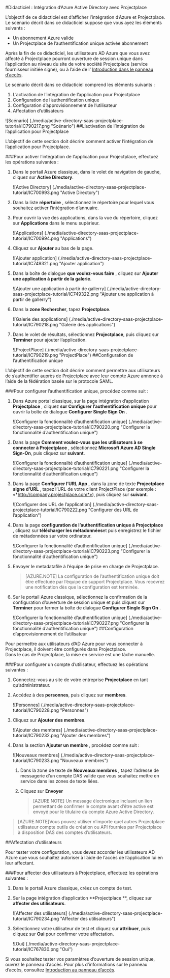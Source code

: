 <properties 
    pageTitle="Didacticiel : Intégration d’Azure Active Directory avec Projectplace | Microsoft Azure" 
    description="Apprenez à utiliser Projectplace avec Azure Active Directory pour activer l’ouverture de session unique, la mise en service automatique et bien plus encore !" 
    services="active-directory" 
    authors="jeevansd"  
    documentationCenter="na" 
    manager="femila"/>
<tags 
    ms.service="active-directory" 
    ms.devlang="na" 
    ms.topic="article" 
    ms.tgt_pltfrm="na" 
    ms.workload="identity" 
    ms.date="09/26/2016" 
    ms.author="jeedes" />

#<a name="tutorial-azure-active-directory-integration-with-projectplace"></a>Didacticiel : Intégration d’Azure Active Directory avec Projectplace
  
L’objectif de ce didacticiel est d’afficher l’intégration d’Azure et Projectplace.  
Le scénario décrit dans ce didacticiel suppose que vous ayez les éléments suivants :

-   Un abonnement Azure valide
-   Un Projectplace de l’authentification unique activée abonnement
  
Après la fin de ce didacticiel, les utilisateurs AD Azure que vous avez affecté à Projectplace pourront ouverture de session unique dans l’application au niveau du site de votre société Projectplace (service fournisseur initiée signe), ou à l’aide de l' [Introduction dans le panneau d’accès](active-directory-saas-access-panel-introduction.md).
  
Le scénario décrit dans ce didacticiel comprend les éléments suivants :

1.  L’activation de l’intégration de l’application pour Projectplace
2.  Configuration de l’authentification unique
3.  Configuration d’approvisionnement de l’utilisateur
4.  Affectation d’utilisateurs

![Scénario] (./media/active-directory-saas-projectplace-tutorial/IC790217.png "Scénario")
##<a name="enabling-the-application-integration-for-projectplace"></a>L’activation de l’intégration de l’application pour Projectplace
  
L’objectif de cette section doit décrire comment activer l’intégration de l’application pour Projectplace.

###<a name="to-enable-the-application-integration-for-projectplace-perform-the-following-steps"></a>Pour activer l’intégration de l’application pour Projectplace, effectuez les opérations suivantes :

1.  Dans le portail Azure classique, dans le volet de navigation de gauche, cliquez sur **Active Directory**.

    ![Active Directory] (./media/active-directory-saas-projectplace-tutorial/IC700993.png "Active Directory")

2.  Dans la liste **répertoire** , sélectionnez le répertoire pour lequel vous souhaitez activer l’intégration d’annuaire.

3.  Pour ouvrir la vue des applications, dans la vue du répertoire, cliquez sur **Applications** dans le menu supérieur.

    ![Applications] (./media/active-directory-saas-projectplace-tutorial/IC700994.png "Applications")

4.  Cliquez sur **Ajouter** au bas de la page.

    ![Ajouter application] (./media/active-directory-saas-projectplace-tutorial/IC749321.png "Ajouter application")

5.  Dans la boîte de dialogue **que voulez-vous faire** , cliquez sur **Ajouter une application à partir de la galerie**.

    ![Ajouter une application à partir de gallerry] (./media/active-directory-saas-projectplace-tutorial/IC749322.png "Ajouter une application à partir de gallerry")

6.  Dans la **zone Rechercher**, tapez **Projectplace**.

    ![Galerie des applications] (./media/active-directory-saas-projectplace-tutorial/IC790218.png "Galerie des applications")

7.  Dans le volet de résultats, sélectionnez **Projectplace**, puis cliquez sur **Terminer** pour ajouter l’application.

    ![ProjectPlace] (./media/active-directory-saas-projectplace-tutorial/IC790219.png "ProjectPlace")
##<a name="configuring-single-sign-on"></a>Configuration de l’authentification unique
  
L’objectif de cette section doit décrire comment permettre aux utilisateurs de s’authentifier auprès de Projectplace avec leur compte Azure annonce à l’aide de la fédération basée sur le protocole SAML.

###<a name="to-configure-single-sign-on-perform-the-following-steps"></a>Pour configurer l’authentification unique, procédez comme suit :

1.  Dans Azure portal classique, sur la page intégration d’application **Projectplace** , cliquez **sur Configurer l’authentification unique** pour ouvrir la boîte de dialogue **Configurer Single Sign On** .

    ![Configurer la fonctionnalité d’authentification unique] (./media/active-directory-saas-projectplace-tutorial/IC790220.png "Configurer la fonctionnalité d’authentification unique")

2.  Dans la page **Comment voulez-vous que les utilisateurs à se connecter à Projectplace** , sélectionnez **Microsoft Azure AD Single Sign-On**, puis cliquez sur **suivant**.

    ![Configurer la fonctionnalité d’authentification unique] (./media/active-directory-saas-projectplace-tutorial/IC790221.png "Configurer la fonctionnalité d’authentification unique")

3.  Dans la page **Configurer l’URL App** , dans la zone de texte **Projectplace signe d’URL** , tapez l’URL de votre client ProjectPlace (par exemple : «*http://company.projectplace.com*»), puis cliquez sur **suivant**.

    ![Configurer des URL de l’application] (./media/active-directory-saas-projectplace-tutorial/IC790222.png "Configurer des URL de l’application")

4.  Dans la page **configuration de l’authentification unique à Projectplace** , cliquez sur **télécharger les métadonnées**et puis enregistrez le fichier de métadonnées sur votre ordinateur.

    ![Configurer la fonctionnalité d’authentification unique] (./media/active-directory-saas-projectplace-tutorial/IC790223.png "Configurer la fonctionnalité d’authentification unique")

5.  Envoyer le metadatafile à l’équipe de prise en charge de Projectplace.

    >[AZURE.NOTE] La configuration de l’authentification unique doit être effectuée par l’équipe de support Projectplace. Vous recevrez une notification dès que la configuration est terminée.

6.  Sur le portail Azure classique, sélectionnez la confirmation de la configuration d’ouverture de session unique et puis cliquez sur **Terminer** pour fermer la boîte de dialogue **Configurer Single Sign On** .

    ![Configurer la fonctionnalité d’authentification unique] (./media/active-directory-saas-projectplace-tutorial/IC790227.png "Configurer la fonctionnalité d’authentification unique")
##<a name="configuring-user-provisioning"></a>Configuration d’approvisionnement de l’utilisateur
  
Pour permettre aux utilisateurs d’AD Azure pour vous connecter à Projectplace, il doivent être configurés dans Projectplace.  
Dans le cas de Projectplace, la mise en service est une tâche manuelle.

###<a name="to-provision-a-user-accounts-perform-the-following-steps"></a>Pour configurer un compte d’utilisateur, effectuez les opérations suivantes :

1.  Connectez-vous au site de votre entreprise **Projectplace** en tant qu’administrateur.

2.  Accédez à des **personnes**, puis cliquez sur **membres**.

    ![Personnes] (./media/active-directory-saas-projectplace-tutorial/IC790228.png "Personnes")

3.  Cliquez sur **Ajouter des membres**.

    ![Ajouter des membres] (./media/active-directory-saas-projectplace-tutorial/IC790232.png "Ajouter des membres")

4.  Dans la section **Ajouter un membre** , procédez comme suit :

    ![Nouveaux membres] (./media/active-directory-saas-projectplace-tutorial/IC790233.png "Nouveaux membres")

    1.  Dans la zone de texte de **Nouveaux membres** , tapez l’adresse de messagerie d’un compte DAS valide que vous souhaitez mettre en service dans les zones de texte liées.
    2.  Cliquez sur **Envoyer**

        >[AZURE.NOTE] Un message électronique incluant un lien permettant de confirmer le compte avant d’être active est envoyé pour le titulaire du compte Azure Active Directory.
    
>[AZURE.NOTE]Vous pouvez utiliser n’importe quel autres Projectplace utilisateur compte outils de création ou API fournies par Projectplace à disposition DAS des comptes d’utilisateurs.

##<a name="assigning-users"></a>Affectation d’utilisateurs
  
Pour tester votre configuration, vous devez accorder les utilisateurs AD Azure que vous souhaitez autoriser à l’aide de l’accès de l’application lui en leur affectant.

###<a name="to-assign-users-to-projectplace-perform-the-following-steps"></a>Pour affecter des utilisateurs à Projectplace, effectuez les opérations suivantes :

1.  Dans le portail Azure classique, créez un compte de test.

2.  Sur la page intégration d’application **Projectplace **, cliquez sur **affecter des utilisateurs**.

    ![Affecter des utilisateurs] (./media/active-directory-saas-projectplace-tutorial/IC790234.png "Affecter des utilisateurs")

3.  Sélectionnez votre utilisateur de test et cliquez sur **attribuer**, puis cliquez sur **Oui** pour confirmer votre affectation.

    ![Oui] (./media/active-directory-saas-projectplace-tutorial/IC767830.png "Oui")
  
Si vous souhaitez tester vos paramètres d’ouverture de session unique, ouvrez le panneau d’accès. Pour plus d’informations sur le panneau d’accès, consultez [Introduction au panneau d’accès](active-directory-saas-access-panel-introduction.md).